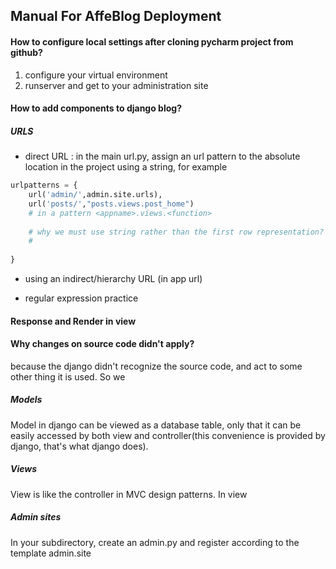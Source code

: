 ## Manual For AffeBlog Deployment

#### How to configure local settings after cloning pycharm project from github?
1. configure your virtual environment
2. runserver and get to your administration site


#### How to add components to django blog?


##### URLS

- direct URL :
in the main url.py, assign an url pattern to the absolute location in the project using a string, for example
``` python
urlpatterns = {
    url('admin/',admin.site.urls),
    url('posts/',"posts.views.post_home")
    # in a pattern <appname>.views.<function>
    
    # why we must use string rather than the first row representation?
    #
    
}
```

- using an indirect/hierarchy  URL (in app url)


- regular expression practice


#### Response and Render in view

#### Why changes on source code didn't apply?
because the django didn't recognize the source code, and act to some other thing it is used. So we


##### Models 
Model in django can be viewed as a database table, only that it can be easily accessed by both view and controller(this convenience is provided by django, that's what django does).

##### Views 
View is like the controller in MVC design patterns. In view


##### Admin sites
In your subdirectory, create an admin.py and register according to the template admin.site


